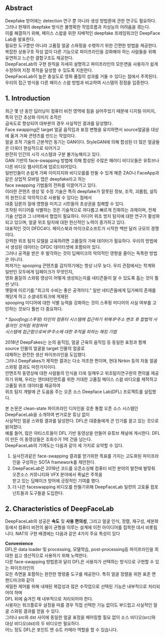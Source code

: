 ## Abstract
Deepfake 방어에는 detection 연구 뿐 아니라 생성 방법론에 관한 연구도 필요하다.  
그러나 현재의 deepfake 방식은 불명확한 작업흐름과 저성능의 어려움을 겪는다.  
이를 해결하기 위해, 페이스 스왑을 위한 지배적인 deepfake 프레임워크인 DeepFace Lab을 발표한다.  
필요한 도구뿐만 아니라 고품질 얼굴 스와핑을 수행하기 위한 간편한 방법을 제공한다.  
복잡한 상용구호 작성 없이 다른 기능으로 파이프라인을 강화해야 하는 사람들을 위해 유연하고 느슨한 결합구조도 제공한다.  
DeepFaceLab의 구현 원칙을 자세히 설명하고 파이프라인의 모든면을 사용자가 쉽게 수정하여 지정 목적을 달성할 수 있도록 지원한다.  
DeepFaceLab이 높은 충실도로 영화 품질의 성과를 거둘 수 있다는 점에서 주목된다.  
우리의 접근 방식을 다른 페이스 스왑 방법과 비교하여 시스템의 장점을 입증한다.  

## 1. Introduction
최근 몇 년 동안 딥러닝이 컴퓨터 비전 영역에 힘을 실어주었기 때문에 디지털 이미지, 특히 인간 초상화 이미지 조작은  
급속도로 향상되어 대부분의 경우 사실적인 결과를 달성했다.  
Face swapping은 target 얼굴 움직임과 표정 변형을 유지하면서 source얼굴을 대상에 옮겨 가짜 콘텐츠를 만드는 작업이다.  
얼굴 조작 기술의 근본적인 동기는 GAN이다. StyleGAN에 의해 합성된 더 많은 얼굴들은 더욱더 현실적으로 되어가고  
완전히 인간의 시각 시스템과 구분 불가능해지고 있다.  
GAN 기반의 face-swapping 방법에 의해 합성된 수많은 패러디 비디오들은 유튜브나 다른 비디오 웹사이트에 업로드되어있다.  
일반인들이 손쉽게 가짜 이미지지와 비디오를를 만들 수 있게 해준 ZAO나 FaceApp과 같은 상업적 모바일 앱은 deepfake라고 하는  
face swapping 기법들의 전파를 이끌어가고 있다.  
이러한 콘텐츠 생성 및 수정 기술은 특히 deepfake가 잘못된 정보, 조작, 괴롭힘, 설득의 원천으로 악의적으로 사용될 수 있다는 점에서  
대중 담론의 질에 영향을 미치고 시민들의 초상권을 침해할 수 있다.  
조작된 미디어를 식별하는 것은 기술적으로 까다롭고 빠르게 진화하는 과제이며, 전체 기술 산업과 그 너머에서 협업이 필요하다.
미디어 위조 방지 탐지에 대한 연구가 활성화되고 있으며, 얼굴 위조 탐지에 대한 헌신적인 노력이 증가하고 있다.  
대표적인 것이 DFDC4다. 페이스북과 마이크로소프트가 시작한 백만 달러 규모의 경쟁이다.  
강력한 위조 탐지 모델을 교육하려면 고품질의 가짜 데이터가 필요하다. 우리의 방법에서 생성된 데이터는 DFDC 데이터셋에 포함되어 있다.  
그러나 공격을 받은 후 발각하는 것이 딥페이크의 악의적인 영향을 줄이는 독특한 방법은 아니다.  
퍼져가는 spooping 콘텐츠를 감지하기에는 항상 너무 늦다. 우리 관점에서는 학계와 일반인 모두에게 딥페이크가 무엇인지,  
영화 품질의 스와핑 영상이 어떻게 생성되는지를 네티즌들이 알 수 있도록 돕는 것이 훨씬 낫다.  
옛말에 이르기를:"최고의 수비는 좋은 공격이다." 일반 네티즌들에게 딥가짜의 존재를 깨닫게 하고 소셜네트워크에 게재된  
spooping 미디어에 대한 식별 능력을 강화하는 것이 스푸핑 미디어의 사실 여부를 고민하는 것보다 훨씬 더 중요하다.  

_* Spoofing(스푸핑) 타인의 컴퓨터 시스템에 접근하기 위해 IP주소 변조 후 합법적 사용자인 것처럼 위장하여  
시스템에 접근함으로써 IP주소에 대한 추적을 피하는 해킹 기법_

2018년 DeepFakes는 눈의 움직임, 얼굴 근육의 움직임 등 동일한 표정과 함께 source 인물의 얼굴을 target 인물의 얼굴로  
대체하는 완전한 생산 파이프라인을 도입했다.  
그러나 DeepFakes가 제작한 결과는 다소 저조한 편이며, 현대 Nirkin 등의 자동 얼굴 스와핑 결과도 마찬가지이다.  
안면조작 동영상에 대한 사람들의 인식을 더욱 일깨우고 위조탐지연구원의 편의를 제공하기 위해, 
우리는 엔터테인먼트를 위한 거대한 고품질 페이스 스왑 비디오를 제작하고 고품질 위조 데이터를 제공하여  
위조 탐지 개발에 큰 도움을 주는 오픈 소스 Deepface Lab(DFL) 프로젝트를 설립했다.  

본 논문은 clean-state 파이프라인 디자인을 갖춘 통합 오픈 소스 시스템인 DeepFaceLab을 소개하여 번거로운 튜닝 없이  
사실적인 얼굴 스와핑 결과를 달성한다. DFL은 대중들에게 큰 인기를 끌고 있는 것으로 밝혀졌다.  
예를 들어, 많은 아티스트들이 DFL 기반 동영상을 만들어 유튜브 채널에 게시한다. DFL이 만든 이 동영상들은 조회수가 1억 건을 넘는다.  
DeepFaceLab의 기여도는 다음과 같이 세 가지로 요약할 수 있다.  

1. 실사진과같은 face-swapping 결과를 얻기위한 목표를 가지는 고도화된 파이프라인을 구성하는 SOTA framework를 제안한다.  
2. DeepFaceLab은 2018년 코드를 오픈소싱해 컴퓨터 비전 분야의 발전에 발맞춰 오픈소스 커뮤니티와 VFX 분야에서 폭넓은 주목을  
받고 있는 딥페이크 방어에 긍정적인 기여를 했다.  
3. 더 나은 faceswapping 비디오를 만들기위해 DeepFaceLab 일련의 고효율 컴포넌트들과 도구들을 도입한다.

## 2. Characteristics of DeepFaceLab
DeepFaceLab의 성공은 **속도** 및 **사용 편의성**, 그리고 얼굴 인식, 정렬, 재구성, 세분화 등에서 컴퓨터 비전의 붐이 균형을 이루는 설계에 이전 아이디어를 접목한 데서 비롯됩니다. NAT의 구현 배경에는 다음과 같은 4가지 주요 특성이 있다

**Convenience**  
DFL은 data loader 및 processing, 모델학습, post-processing등 파이프라인을 최대한 쉽고 생산적으로 사용하기 위해 노력한다.  
다른 face-swapping 방법론과 달리 DFL은 사용자가 선택하는 방식으로 구현할 수 있는 파이프라인의  
모든 측면을 포함하는 완전한 명령줄 도구를 제공한다. 특히 얼굴 정렬을 위한 표준 면 랜드마크와 같이  
세밀한 제어를 위해 내재된 복잡성과 많은 수작업으로 선택된 기능은 내부적으로 처리되어야 하며  
DFL 뒤에 숨겨진 채 내부적으로 처리되어야 한다.  
사용자는 워크플로우 설정을 따를 경우 직접 선택한 기능 없이도 부드럽고 사실적인 얼굴 스와핑 결과를 얻을 수 있다.  
그러나 src와 dst 사이에 동일한 얼굴 표정을 페어링할 필요 없이 소스 비디오(src)와 대상 비디오(dst)의 두 비디오만 필요하다.  
어느 정도 DFL은 포인트 앤 슈트 카메라 역할을 할 수 있습니다.
